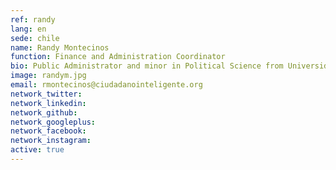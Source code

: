 ```yaml
---
ref: randy
lang: en
sede: chile
name: Randy Montecinos
function: Finance and Administration Coordinator
bio: Public Administrator and minor in Political Science from Universidad de Chile. Holds a diploma in Cultural Mediation and Audience Development. Dog and theater lover.
image: randym.jpg
email: rmontecinos@ciudadanointeligente.org
network_twitter:
network_linkedin:
network_github:
network_googleplus:
network_facebook:
network_instagram:
active: true
---
```

